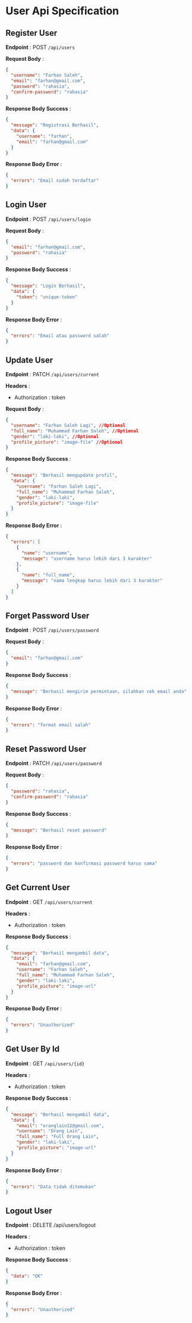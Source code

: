# User Api Specification

## Register User

**Endpoint** : POST `/api/users`

**Request Body** :

```json
{
  "username": "Farhan Saleh",
  "email": "farhan@gmail.com",
  "password": "rahasia",
  "confirm-password": "rahasia"
}
```

**Response Body Success** :

```json
{
  "message": "Registrasi Berhasil",
  "data": {
    "username": "farhan",
    "email": "farhan@gmail.com"
  }
}
```

**Response Body Error** :

```json
{
  "errors": "Email sudah terdaftar"
}
```

## Login User

**Endpoint** : POST `/api/users/login`

**Request Body** :

```json
{
  "email": "farhan@gmail.com",
  "password": "rahasia"
}
```

**Response Body Success** :

```json
{
  "message": "Login Berhasil",
  "data": {
    "token": "unique-token"
  }
}
```

**Response Body Error** :

```json
{
  "errors": "Email atau password salah"
}
```

## Update User

**Endpoint** : PATCH `/api/users/current`

**Headers** :

- Authorization : token

**Request Body** :

```json
{
  "username": "Farhan Saleh Lagi", //Optional
  "full_name": "Muhammad Farhan Saleh", //Optional
  "gender": "laki-laki", //Optional
  "profile_picture": "image-file" //Optional
}
```

**Response Body Success** :

```json
{
  "message": "Berhasil mengupdate profil",
  "data": {
    "username": "Farhan Saleh Lagi",
    "full_name": "Muhammad Farhan Saleh",
    "gender": "laki-laki",
    "profile_picture": "image-file"
  }
}
```

**Response Body Error** :

```json
{
  "errors": [
    {
      "name": "username",
      "message": "username harus lebih dari 3 karakter"
    },
    {
      "name": "full_name",
      "message": "nama lengkap harus lebih dari 3 karakter"
    }
  ]
}
```

## Forget Password User

**Endpoint** : POST `/api/users/password`

**Request Body** :

```json
{
  "email": "farhan@gmail.com"
}
```

**Response Body Success** :

```json
{
  "message": "Berhasil mengirim permintaan, silahkan cek email anda"
}
```

**Response Body Error** :

```json
{
  "errors": "format email salah"
}
```

## Reset Password User

**Endpoint** : PATCH `/api/users/password`

**Request Body** :

```json
{
  "password": "rahasia",
  "confirm-password": "rahasia"
}
```

**Response Body Success** :

```json
{
  "message": "Berhasil reset password"
}
```

**Response Body Error** :

```json
{
  "errors": "password dan konfirmasi password harus sama"
}
```

## Get Current User

**Endpoint** : GET `/api/users/current`

**Headers** :

- Authorization : token

**Response Body Success** :

```json
{
  "message": "Berhasil mengambil data",
  "data": {
    "email": "farhan@gmail.com",
    "username": "Farhan Saleh",
    "full_name": "Muhammad Farhan Saleh",
    "gender": "laki-laki",
    "profile_picture": "image-url"
  }
}
```

**Response Body Error** :

```json
{
  "errors": "Unauthorized"
}
```

## Get User By Id

**Endpoint** : GET `/api/users/{id}`

**Headers** :

- Authorization : token

**Response Body Success** :

```json
{
  "message": "Berhasil mengambil data",
  "data": {
    "email": "oranglain12@gmail.com",
    "username": "Orang Lain",
    "full_name": "Full Orang Lain",
    "gender": "laki-laki",
    "profile_picture": "image-url"
  }
}
```

**Response Body Error** :

```json
{
  "errors": "Data tidak ditemukan"
}
```

## Logout User

**Endpoint** : DELETE /api/users/logout

**Headers** :

- Authorization : token

**Response Body Success** :

```json
{
  "data": "OK"
}
```

**Response Body Error** :

```json
{
  "errors": "Unauthorized"
}
```
